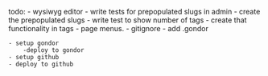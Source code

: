 todo:
    - wysiwyg editor
    - write tests for prepopulated slugs in admin
        - create the prepopulated slugs
    - write test to show number of tags
        - create that functionality in tags
    - page menus.
    - gitignore
        - add .gondor

    - setup gondor
        -deploy to gondor
    - setup github
    - deploy to github
